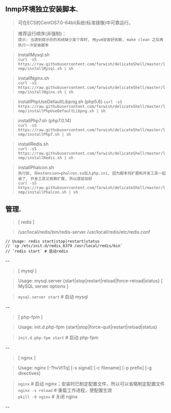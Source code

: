 ## lnmp环境独立安装脚本.

> 可在ECS的CentOS7.0-64bit系统(标准镜像)中可靠运行。

> 推荐运行顺序(非强制)：  
> `提示: 当遇到提示你的系统缺少某个库时, 用yum安装好依赖, make clean 之后再执行一次安装脚本`  

>    installMysql.sh  
>    `curl -sS https://raw.githubusercontent.com/farwish/delicateShell/master/lnmp/installMysql.sh | sh`  

>    installNginx.sh  
>    `curl -sS https://raw.githubusercontent.com/farwish/delicateShell/master/lnmp/installNginx.sh | sh`  

>    installPhpUseDefaultLibpng.sh  (php5.6)
>    `curl -sS https://raw.githubusercontent.com/farwish/delicateShell/master/lnmp/installPhpUseDefaultLibpng.sh | sh`  

>    installPhp7.sh  (php7.0.14)  
>    `curl -sS https://raw.githubusercontent.com/farwish/delicateShell/master/lnmp/installPhp7.sh | sh`  

>    installRedis.sh  
>    `curl -sS https://raw.githubusercontent.com/farwish/delicateShell/master/lnmp/installRedis.sh | sh`  

>    installPhalcon.sh  
>    `执行前, 将extension=phalcon.so加入php.ini, 因为脚本将扩展和开发工具一起装了, 开发工具又依赖扩展, 所以提前加好`  
>    `curl -sS https://raw.githubusercontent.com/farwish/delicateShell/master/lnmp/installPhalcon.sh | sh`  

## 管理.

> [ redis ]

> /usr/local/redis/bin/redis-server /usr/local/redis/etc/redis.conf

```
// Usage: redis start|stop|restart|status  
// `cp /etc/init.d/redis_6379 /usr/local/redis/bin`  
// `redis start` # 启动redis  
```

--

> [ mysql ]

> Usage: mysql.server  {start|stop|restart|reload|force-reload|status}  [ MySQL server options ]

> `mysql.server start` # 启动 mysql

--

> [ php-fpm ]

> Usage: init.d.php-fpm {start|stop|force-quit|restart|reload|status}

> `init.d.php-fpm start` # 启动 php-fpm

--

> [ nginx ]

> Usage: nginx [-?hvVtTq] [-s signal] [-c filename] [-p prefix] [-g directives]

> `nginx`  # 启动 nginx；安装时已制定配置文件，所以可以省略制定配置文件  
> `nginx -s reload` # 重载工作进程，使配置生效  
> `pkill -9 nginx` # 关闭 nginx  

--
